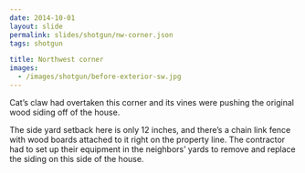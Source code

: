 ```yaml
---
date: 2014-10-01
layout: slide
permalink: slides/shotgun/nw-corner.json
tags: shotgun

title: Northwest corner
images:
  - /images/shotgun/before-exterior-sw.jpg
---
```

Cat’s claw had overtaken this corner and its vines were pushing the original wood siding off of the house.

The side yard setback here is only 12 inches, and there’s a chain link fence with wood boards attached to it right on the property line. The contractor had to set up their equipment in the neighbors’ yards to remove and replace the siding on this side of the house.